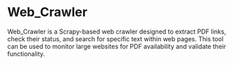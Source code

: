# Web_Crawler
Web_Crawler is a Scrapy-based web crawler designed to extract PDF links, check their status, and search for specific text within web pages. This tool can be used to monitor large websites for PDF availability and validate their functionality.
